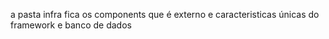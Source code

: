 a pasta infra fica os components que é externo e caracteristicas únicas do 
framework e banco de dados